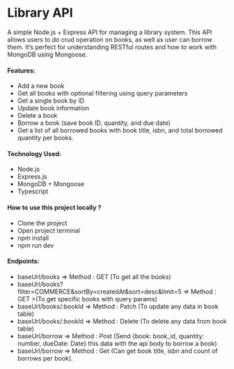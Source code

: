 <h1>Library API</h1>

<p>
A simple Node.js + Express API for managing a library system. This API allows users to do crud operation on books, as well as user can borrow them. It’s perfect for understanding RESTful routes and how to work with MongoDB using Mongoose.
</p>

<h4>
Features:
</h4>

<ul>
<li>Add a new book</li>
<li>Get all books with optional filtering using query parameters</li>
<li>Get a single book by ID</li>
<li>Update book information</li>
<li>Delete a book</li>
<li>Borrow a book (save book ID, quantity, and due date)</li>
<li>Get a list of all borrowed books with book title, isbn, and total borrowed quantity per books.</li>
</ul>

<h4>
Technology Used:
</h4>
<ul>
<li>Node.js</li>
<li>Express.js</li>
<li>MongoDB + Mongoose</li>
<li>Typescript</li>
</ul>

<h4>
How to use this project locally ?
</h4>

- Clone the project
- Open project terminal
- npm install
- npm run dev

<h4>
Endpoints:
</h4>

* baseUrl/books => Method : GET (To get all the books) 
* baseUrl/books?filter=COMMERCE&sortBy=createdAt&sort=desc&limit=5 => Method : GET >(To get specific books with query params) 
* baseUrl/books/:bookId => Method : Patch (To update any data in book table) 
* baseUrl/books/:bookId => Method : Delete (To delete any data from book table)
* baseUrl/borrow => Method : Post (Send {book: book_id, quantity: number, dueDate: Date} this data with the api body to borrow a book)
* baseUrl/borrow => Method : Get (Can get book title, isbn and count of borrows per book).
